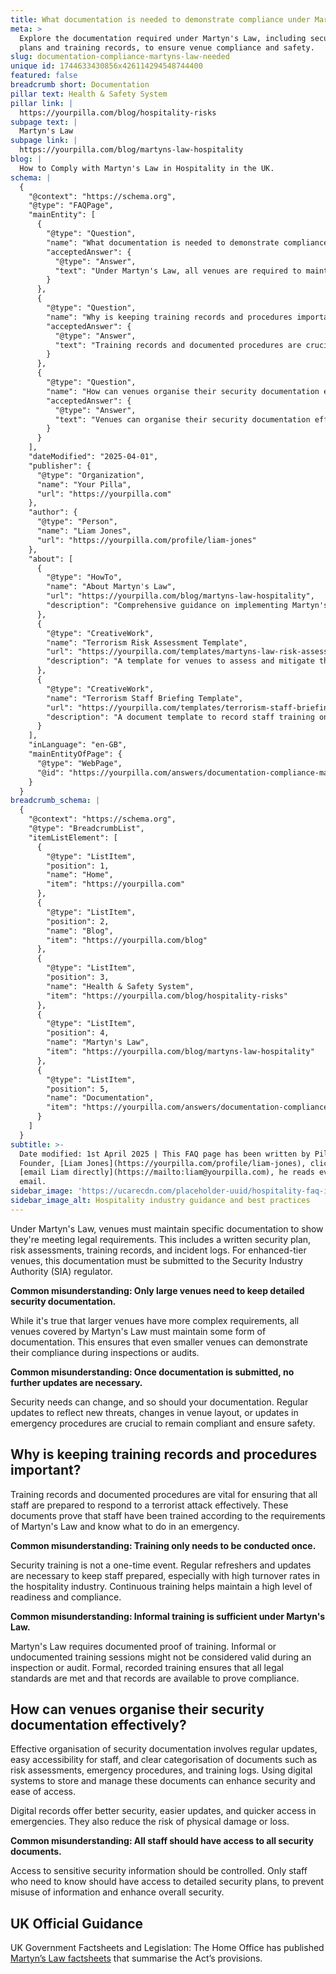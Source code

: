 ```yaml
---
title: What documentation is needed to demonstrate compliance under Martyn's Law?
meta: >
  Explore the documentation required under Martyn's Law, including security
  plans and training records, to ensure venue compliance and safety.
slug: documentation-compliance-martyns-law-needed
unique id: 1744633430856x426114294548744400
featured: false
breadcrumb short: Documentation
pillar text: Health & Safety System
pillar link: |
  https://yourpilla.com/blog/hospitality-risks
subpage text: |
  Martyn's Law
subpage link: |
  https://yourpilla.com/blog/martyns-law-hospitality
blog: |
  How to Comply with Martyn's Law in Hospitality in the UK.
schema: |
  {
    "@context": "https://schema.org",
    "@type": "FAQPage",
    "mainEntity": [
      {
        "@type": "Question",
        "name": "What documentation is needed to demonstrate compliance under Martyn's Law?",
        "acceptedAnswer": {
          "@type": "Answer",
          "text": "Under Martyn's Law, all venues are required to maintain essential documentation to demonstrate legal compliance. This includes a written security plan, risk assessments, training records, and incident logs. For venues classified under the enhanced tier, this documentation must also be submitted to the Security Industry Authority (SIA). Regular updates are necessary to reflect new threats or changes in venue operations."
        }
      },
      {
        "@type": "Question",
        "name": "Why is keeping training records and procedures important?",
        "acceptedAnswer": {
          "@type": "Answer",
          "text": "Training records and documented procedures are crucial under Martyn's Law to ensure all staff are equipped to respond efficiently to a terrorist attack. Documented evidence of training verifies that staff training aligns with legal requirements and prepares them for emergency situations. Continuous training is required to maintain readiness and compliance, countering high turnover rates often seen in the hospitality industry."
        }
      },
      {
        "@type": "Question",
        "name": "How can venues organise their security documentation effectively?",
        "acceptedAnswer": {
          "@type": "Answer",
          "text": "Venues can organise their security documentation effectively by maintaining-regularly updated, easily accessible, and clearly categorised records. Digital systems are recommended for managing these documents due to their enhanced security, ease of updates, and improved accessibility during emergencies. Access to sensitive security documents should be restricted to relevant staff only to safeguard information and enhance security."
        }
      }
    ],
    "dateModified": "2025-04-01",
    "publisher": {
      "@type": "Organization",
      "name": "Your Pilla",
      "url": "https://yourpilla.com"
    },
    "author": {
      "@type": "Person",
      "name": "Liam Jones",
      "url": "https://yourpilla.com/profile/liam-jones"
    },
    "about": [
      {
        "@type": "HowTo",
        "name": "About Martyn's Law",
        "url": "https://yourpilla.com/blog/martyns-law-hospitality",
        "description": "Comprehensive guidance on implementing Martyn's Law in hospitality venues, covering legalese and operational impacts."
      },
      {
        "@type": "CreativeWork",
        "name": "Terrorism Risk Assessment Template",
        "url": "https://yourpilla.com/templates/martyns-law-risk-assessment",
        "description": "A template for venues to assess and mitigate the risks of terrorism, tailored to comply with Martyn's Law requirements."
      },
      {
        "@type": "CreativeWork",
        "name": "Terrorism Staff Briefing Template",
        "url": "https://yourpilla.com/templates/terrorism-staff-briefing",
        "description": "A document template to record staff training on terrorism threats and responses as per Martyn's Law."
      }
    ],
    "inLanguage": "en-GB",
    "mainEntityOfPage": {
      "@type": "WebPage",
      "@id": "https://yourpilla.com/answers/documentation-compliance-martyns-law-needed"
    }
  }
breadcrumb_schema: |
  {
    "@context": "https://schema.org",
    "@type": "BreadcrumbList",
    "itemListElement": [
      {
        "@type": "ListItem",
        "position": 1,
        "name": "Home",
        "item": "https://yourpilla.com"
      },
      {
        "@type": "ListItem",
        "position": 2,
        "name": "Blog",
        "item": "https://yourpilla.com/blog"
      },
      {
        "@type": "ListItem",
        "position": 3,
        "name": "Health & Safety System",
        "item": "https://yourpilla.com/blog/hospitality-risks"
      },
      {
        "@type": "ListItem",
        "position": 4,
        "name": "Martyn's Law",
        "item": "https://yourpilla.com/blog/martyns-law-hospitality"
      },
      {
        "@type": "ListItem",
        "position": 5,
        "name": "Documentation",
        "item": "https://yourpilla.com/answers/documentation-compliance-martyns-law-needed"
      }
    ]
  }
subtitle: >-
  Date modified: 1st April 2025 | This FAQ page has been written by Pilla
  Founder, [Liam Jones](https://yourpilla.com/profile/liam-jones), click to
  [email Liam directly](https://mailto:liam@yourpilla.com), he reads every
  email.
sidebar_image: 'https://ucarecdn.com/placeholder-uuid/hospitality-faq-image.jpg'
sidebar_image_alt: Hospitality industry guidance and best practices
---
```

Under Martyn's Law, venues must maintain specific documentation to show they're meeting legal requirements. This includes a written security plan, risk assessments, training records, and incident logs. For enhanced-tier venues, this documentation must be submitted to the Security Industry Authority (SIA) regulator.

**Common misunderstanding: Only large venues need to keep detailed security documentation.**

While it's true that larger venues have more complex requirements, all venues covered by Martyn's Law must maintain some form of documentation. This ensures that even smaller venues can demonstrate their compliance during inspections or audits.

**Common misunderstanding: Once documentation is submitted, no further updates are necessary.**

Security needs can change, and so should your documentation. Regular updates to reflect new threats, changes in venue layout, or updates in emergency procedures are crucial to remain compliant and ensure safety.

## Why is keeping training records and procedures important?

Training records and documented procedures are vital for ensuring that all staff are prepared to respond to a terrorist attack effectively. These documents prove that staff have been trained according to the requirements of Martyn's Law and know what to do in an emergency.

**Common misunderstanding: Training only needs to be conducted once.**

Security training is not a one-time event. Regular refreshers and updates are necessary to keep staff prepared, especially with high turnover rates in the hospitality industry. Continuous training helps maintain a high level of readiness and compliance.

**Common misunderstanding: Informal training is sufficient under Martyn's Law.**

Martyn's Law requires documented proof of training. Informal or undocumented training sessions might not be considered valid during an inspection or audit. Formal, recorded training ensures that all legal standards are met and that records are available to prove compliance.

## How can venues organise their security documentation effectively?

Effective organisation of security documentation involves regular updates, easy accessibility for staff, and clear categorisation of documents such as risk assessments, emergency procedures, and training logs. Using digital systems to store and manage these documents can enhance security and ease of access.

Digital records offer better security, easier updates, and quicker access in emergencies. They also reduce the risk of physical damage or loss.

**Common misunderstanding: All staff should have access to all security documents.**

Access to sensitive security information should be controlled. Only staff who need to know should have access to detailed security plans, to prevent misuse of information and enhance overall security.

## UK Official Guidance

UK Government Factsheets and Legislation: The Home Office has published [Martyn’s Law factsheets](https://homeofficemedia.blog.gov.uk/2023/12/06/martyns-law-factsheets/) that summarise the Act’s provisions.
